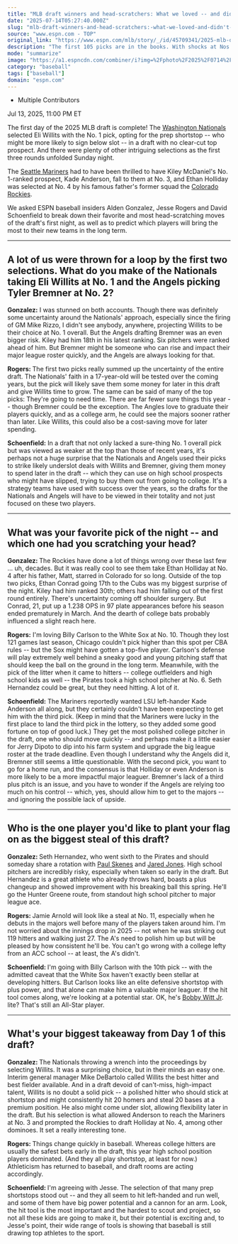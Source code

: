 ```yaml
---
title: "MLB draft winners and head-scratchers: What we loved -- and didn't -- on Day 1"
date: "2025-07-14T05:27:40.000Z"
slug: "mlb-draft-winners-and-head-scratchers:-what-we-loved-and-didn't-on-day-1"
source: "www.espn.com - TOP"
original_link: "https://www.espn.com/mlb/story/_/id/45709341/2025-mlb-draft-analysis-winners-losers-takeaway"
description: "The first 105 picks are in the books. With shocks at Nos. 1 and 2, here are the winners, losers and takeaways."
mode: "summarize"
image: "https://a1.espncdn.com/combiner/i?img=%2Fphoto%2F2025%2F0714%2Fr1518839_1296x729_16%2D9.jpg"
category: "baseball"
tags: ["baseball"]
domain: "espn.com"
---
```

<div id="readability-page-1" class="page"><div><div><ul><li><p>Multiple Contributors</p></li></ul><p><span>Jul 13, 2025, 11:00 PM ET</span></p></div><p>The first day of the 2025 MLB draft is complete! The <a data-clubhouse-guid="a73e1046-e9aa-ef6b-4e0d-2a7c808cb284" href="https://www.espn.com/mlb/team/_/name/wsh/washington-nationals">Washington Nationals</a> selected Eli Willits with the No. 1 pick, opting for the prep shortstop -- who might be more likely to sign below slot -- in a draft with no clear-cut top prospect. And there were plenty of other intriguing selections as the first three rounds unfolded Sunday night.</p><p>The <a data-clubhouse-guid="56d60582-088f-6848-5180-1fb04440cf87" href="https://www.espn.com/mlb/team/_/name/sea/seattle-mariners">Seattle Mariners</a> had to have been thrilled to have Kiley McDaniel's No. 1-ranked prospect, Kade Anderson, fall to them at No. 3, and Ethan Holliday was selected at No. 4 by his famous father's former squad the <a data-clubhouse-guid="f3f1ba71-05f1-a49a-0363-3b1d8e0db4cf" href="https://www.espn.com/mlb/team/_/name/col/colorado-rockies">Colorado Rockies</a>.</p><p>We asked ESPN baseball insiders Alden Gonzalez, Jesse Rogers and David Schoenfield to break down their favorite and most head-scratching moves of the draft's first night, as well as to predict which players will bring the most to their new teams in the long term.</p><hr><h2>A lot of us were thrown for a loop by the first two selections. What do you make of the Nationals taking Eli Willits at No. 1 and the Angels picking Tyler Bremner at No. 2?</h2><p><strong>Gonzalez:</strong> I was stunned on both accounts. Though there was definitely some uncertainty around the Nationals' approach, especially since the firing of GM Mike Rizzo, I didn't see anybody, anywhere, projecting Willits to be their choice at No. 1 overall. But the Angels drafting Bremner was an even bigger risk. Kiley had him 18th in his latest ranking. Six pitchers were ranked ahead of him. But Bremner might be someone who can rise and impact their major league roster quickly, and the Angels are always looking for that.</p><p><strong>Rogers: </strong>The first two picks really summed up the uncertainty of the entire draft. The Nationals' faith in a 17-year-old will be tested over the coming years, but the pick will likely save them some money for later in this draft and give Willits time to grow. The same can be said of many of the top picks: They're going to need time. There are far fewer sure things this year -- though Bremner could be the exception. The Angles love to graduate their players quickly, and as a college arm, he could see the majors sooner rather than later. Like Willits, this could also be a cost-saving move for later spending.</p><p><strong>Schoenfield:</strong> In a draft that not only lacked a sure-thing No. 1 overall pick but was viewed as weaker at the top than those of recent years, it's perhaps not a huge surprise that the Nationals and Angels used their picks to strike likely underslot deals with Willits and Bremner, giving them money to spend later in the draft -- which they can use on high school prospects who might have slipped, trying to buy them out from going to college. It's a strategy teams have used with success over the years, so the drafts for the Nationals and Angels will have to be viewed in their totality and not just focused on these two players.</p><hr><h2>What was your favorite pick of the night -- and which one had you scratching your head?</h2><p><strong>Gonzalez: </strong>The Rockies have done a lot of things wrong over these last few ... uh, decades. But it was really cool to see them take Ethan Holliday at No. 4 after his father, Matt, starred in Colorado for so long. Outside of the top two picks, Ethan Conrad going 17th to the Cubs was my biggest surprise of the night. Kiley had him ranked 30th; others had him falling out of the first round entirely. There's uncertainty coming off shoulder surgery. But Conrad, 21, put up a 1.238 OPS in 97 plate appearances before his season ended prematurely in March. And the dearth of college bats probably influenced a slight reach here.</p><p><strong>Rogers:</strong> I'm loving Billy Carlson to the White Sox at No. 10. Though they lost 121 games last season, Chicago couldn't pick higher than this spot per CBA rules -- but the Sox might have gotten a top-five player. Carlson's defense will play extremely well behind a sneaky good and young pitching staff that should keep the ball on the ground in the long term. Meanwhile, with the pick of the litter when it came to hitters -- college outfielders and high school kids as well -- the Pirates took a high school pitcher at No. 6. Seth Hernandez could be great, but they need hitting. A lot of it.</p><p><strong>Schoenfield:</strong> The Mariners reportedly wanted LSU left-hander Kade Anderson all along, but they certainly couldn't have been expecting to get him with the third pick. (Keep in mind that the Mariners were lucky in the first place to land the third pick in the lottery, so they added some good fortune on top of good luck.) They get the most polished college pitcher in the draft, one who should move quickly -- and perhaps make it a little easier for Jerry Dipoto to dip into his farm system and upgrade the big league roster at the trade deadline. Even though I understand why the Angels did it, Bremner still seems a little questionable. With the second pick, you want to go for a home run, and the consensus is that Holliday or even Anderson is more likely to be a more impactful major leaguer. Bremner's lack of a third plus pitch is an issue, and you have to wonder if the Angels are relying too much on his control -- which, yes, should allow him to get to the majors -- and ignoring the possible lack of upside.</p><hr><h2>Who is the one player you'd like to plant your flag on as the biggest steal of this draft?</h2><p><strong>Gonzalez: </strong>Seth Hernandez, who went sixth to the Pirates and should someday share a rotation with <a data-player-guid="cdfd69c1-1b9b-30fe-acf4-aad457b0850e" href="https://www.espn.com/mlb/player/_/id/4719507/paul-skenes">Paul Skenes</a> and <a data-player-guid="d6f815fb-3c01-3e45-9978-1f7337437b87" href="https://www.espn.com/mlb/player/_/id/4918156/jared-jones">Jared Jones</a>. High school pitchers are incredibly risky, especially when taken so early in the draft. But Hernandez is a great athlete who already throws hard, boasts a plus changeup and showed improvement with his breaking ball this spring. He'll go the Hunter Greene route, from standout high school pitcher to major league ace.</p><p><strong>Rogers: </strong>Jamie Arnold will look like a steal at No. 11, especially when he debuts in the majors well before many of the players taken around him. I'm not worried about the innings drop in 2025 -- not when he was striking out 119 hitters and walking just 27. The A's need to polish him up but will be pleased by how consistent he'll be. You can't go wrong with a college lefty from an ACC school -- at least, the A's didn't.</p><p><strong>Schoenfield: </strong>I'm going with Billy Carlson with the 10th pick -- with the admitted caveat that the White Sox haven't exactly been stellar at developing hitters. But Carlson looks like an elite defensive shortstop with plus power, and that alone can make him a valuable major leaguer. If the hit tool comes along, we're looking at a potential star. OK, he's <a data-player-guid="953a1c30-3f92-3387-bc26-c4ad94124e87" href="https://www.espn.com/mlb/player/_/id/42403/bobby-witt-jr">Bobby Witt Jr</a>. lite? That's still an All-Star player.</p><hr><h2>What's your biggest takeaway from Day 1 of this draft?</h2><p><strong>Gonzalez: </strong>The Nationals throwing a wrench into the proceedings by selecting Willits. It was a surprising choice, but in their minds an easy one. Interim general manager Mike DeBartolo called Willits the best hitter and best fielder available. And in a draft devoid of can't-miss, high-impact talent, Willits is no doubt a solid pick -- a polished hitter who should stick at shortstop and might consistently hit 20 homers and steal 20 bases at a premium position. He also might come under slot, allowing flexibility later in the draft. But his selection is what allowed Anderson to reach the Mariners at No. 3 and prompted the Rockies to draft Holliday at No. 4, among other dominoes. It set a really interesting tone.</p><p><strong>Rogers: </strong>Things change quickly in baseball. Whereas college hitters are usually the safest bets early in the draft, this year high school position players dominated. (And they all play shortstop, at least for now.) Athleticism has returned to baseball, and draft rooms are acting accordingly.</p><p><strong>Schoenfield: </strong>I'm agreeing with Jesse. The selection of that many prep shortstops stood out -- and they all seem to hit left-handed and run well, and some of them have big power potential and a cannon for an arm. Look, the hit tool is the most important and the hardest to scout and project, so not all these kids are going to make it, but their potential is exciting and, to Jesse's point, their wide range of tools is showing that baseball is still drawing top athletes to the sport.</p>
</div></div>
